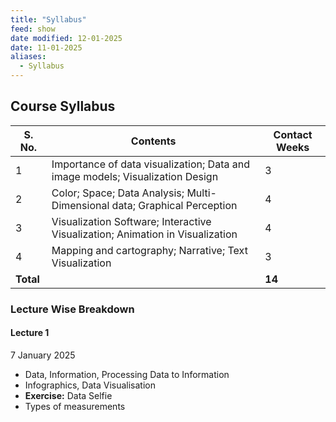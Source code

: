 ```yaml
---
title: "Syllabus"
feed: show
date modified: 12-01-2025
date: 11-01-2025
aliases:
  - Syllabus
---
```

## Course Syllabus

| **S. No.** | **Contents**                                                                  | **Contact Weeks** |
| ---------- | ----------------------------------------------------------------------------- | ----------------- |
| 1          | Importance of data visualization; Data and image models; Visualization Design | 3                 |
| 2          | Color; Space; Data Analysis; Multi-Dimensional data; Graphical Perception     | 4                 |
| 3          | Visualization Software; Interactive Visualization; Animation in Visualization | 4                 |
| 4          | Mapping and cartography; Narrative; Text Visualization                        | 3                 |
| **Total**  |                                                                               | **14**            |

### Lecture Wise Breakdown

#### Lecture 1 
7 January 2025
- Data, Information, Processing Data to Information
- Infographics, Data Visualisation
- **Exercise:** Data Selfie
- Types of measurements



